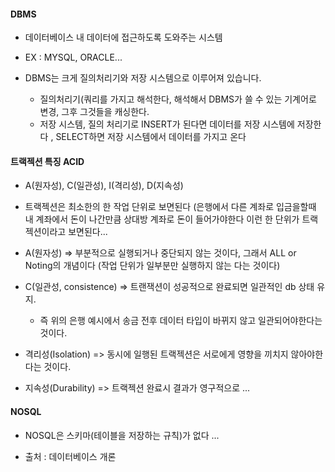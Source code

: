 #### DBMS

- 데이터베이스 내 데이터에 접근하도록 도와주는 시스템

- EX : MYSQL, ORACLE...

- DBMS는 크게 질의처리기와 저장 시스템으로 이루어져 있습니다. 

	 - 질의처리기(쿼리를 가지고 해석한다, 해석해서 DBMS가 쓸 수 있는 기계어로 변경, 그후 그것들을 캐싱한다. 
     - 저장 시스템, 질의 처리기로 INSERT가 된다면 데이터를 저장 시스템에 저장한다 , SELECT하면 저장 시스템에서 데이터를 가지고 온다 
     

#### 트랙젝션 특징 ACID

- A(원자성), C(일관성), I(격리성), D(지속성)

-  트랙젝션은 최소한의 한 작업 단위로 보면된다 (은행에서 다른 계좌로 입금을할때 내 계좌에서 돈이 나간만큼 상대방 계좌로 돈이 들어가야한다 이런 한 단위가 트랙젝션이라고 보면된다...


-  A(원자성) => 부분적으로 실행되거나 중단되지 않는 것이다, 그래서 ALL or Noting의 개념이다 (작업 단위가 일부분만 실행하지 않는 다는 것이다)

- C(일관성, consistence) => 트랜잭션이 성공적으로 완료되면 일관적인 db 상태 유지. 
	- 즉 위의 은행 예시에서 송금 전후 데이터 타입이 바뀌지 않고 일관되어야한다는 것이다.
    
- 격리성(Isolation) => 동시에 일행된 트랙젝션은 서로에게 영향을 끼치지 않아야한다는 것이다. 


- 지속성(Durability) => 트랙젝션 완료시 결과가 영구적으로 ... 



####  NOSQL

- NOSQL은 스키마(테이블을 저장하는 규칙)가 없다 ... 


- 출처 : 데이터베이스 개론 